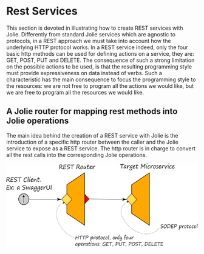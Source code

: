 # Rest Services
This section is devoted in illustrating how to create REST services with Jolie. Differently from standard Jolie services which are agnostic to protocols, in a REST approach we must take into account how the underlying HTTP protocol works. In a REST service indeed, only the four basic http methods can be used for defining actions on a service, they are: GET, POST, PUT and DELETE. The consequence of such a strong limitation on the possible actions to be used, is that the resulting programming style must provide expressiveness on data instead of verbs. Such a characteristic has the main consequence to focus the programming style to the resources: we are not free to program all the actions we would like, but we are free to program all the resources we would like.

## A Jolie router for mapping rest methods into Jolie operations
The main idea behind the creation of a REST service with Jolie is the introduction of a specific http router between the caller and the Jolie service to expose as a REST service. The http router is in charge to convert all the rest calls into the corresponding Jolie operations.

![](../.gitbook/assets/rest.png)
